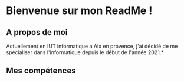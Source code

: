 # Bienvenue sur mon ReadMe !

## A propos de moi 

Actuellement en IUT informatique a Aix en provence, j'ai décidé de me spécialiser dans l'informatique depuis le début de l'année 2021.*

## Mes compétences 
